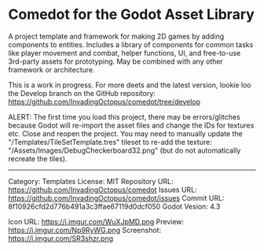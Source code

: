 # Comedot for the Godot Asset Library

A project template and framework for making 2D games by adding components to entities. Includes a library of components for common tasks like player movement and combat, helper functions, UI, and free-to-use 3rd-party assets for prototyping. May be combined with any other framework or architecture.

This is a work in progress. For more deets and the latest version, lookie loo the Develop branch on the GitHub repository: https://github.com/InvadingOctopus/comedot/tree/develop

ALERT: The first time you load this project, there may be errors/glitches because Godot will re-import the asset files and change the IDs for textures etc. Close and reopen the project. You may need to manually update the "/Templates/TileSetTemplate.tres" tileset to re-add the texture: "/Assets/Images/DebugCheckerboard32.png" (but do not automatically recreate the tiles).

----

Category:		Templates
License:		MIT
Repository URL:	https://github.com/InvadingOctopus/comedot
Issues URL:		https://github.com/InvadingOctopus/comedot/issues
Commit URL:		8f10926cfd2d776b491a3c3ffae67119d0dcf050
Godot Vesion:	4.3

Icon URL:		https://i.imgur.com/WuXJpMD.png
Preview:  		https://i.imgur.com/Np9RyWG.png
Screenshot:		https://i.imgur.com/SR3shzr.png

